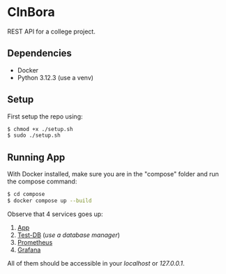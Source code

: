 # CInBora

REST API for a college project.

## Dependencies

- Docker
- Python 3.12.3 (use a venv)

## Setup

First setup the repo using:
```bash
$ chmod +x ./setup.sh
$ sudo ./setup.sh
```

## Running App

With Docker installed, make sure you are in the "compose" folder and run the compose command:
```bash
$ cd compose
$ docker compose up --build
```

Observe that 4 services goes up:

1. [App](http://localhost:8000/docs)
2. [Test-DB](http://localhost:5432) (_use a database manager_)
3. [Prometheus](http://localhost:9090)
4. [Grafana](http://localhost:3000)

All of them should be accessible in your _localhost_ or _127.0.0.1_.
